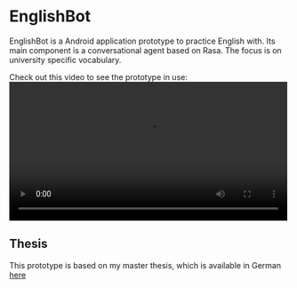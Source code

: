 # EnglishBot
EnglishBot is a Android application prototype to practice English with. Its main component is a conversational agent based on Rasa. The focus is on university specific vocabulary. 

Check out this video to see the prototype in use:
<video src="englishbot.mp4" width="500" controls preload></video>

## Thesis
This prototype is based on my master thesis, which is available in German 
<a href="/assets/thesis_lampesberger_cc.pdf" target="_blank">here</a>
